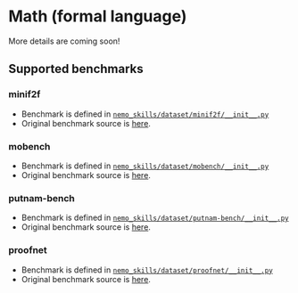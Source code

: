# Math (formal language)

More details are coming soon!

## Supported benchmarks

### minif2f

- Benchmark is defined in [`nemo_skills/dataset/minif2f/__init__.py`](https://github.com/NVIDIA-NeMo/Skills/blob/main/nemo_skills/dataset/minif2f/__init__.py)
- Original benchmark source is [here](https://github.com/openai/miniF2F).

### mobench

- Benchmark is defined in [`nemo_skills/dataset/mobench/__init__.py`](https://github.com/NVIDIA-NeMo/Skills/blob/main/nemo_skills/dataset/mobench/__init__.py)
- Original benchmark source is [here](https://github.com/Goedel-LM/Goedel-Prover-V2).

### putnam-bench

- Benchmark is defined in [`nemo_skills/dataset/putnam-bench/__init__.py`](https://github.com/NVIDIA-NeMo/Skills/blob/main/nemo_skills/dataset/putnam-bench/__init__.py)
- Original benchmark source is [here](https://github.com/trishullab/PutnamBench).

### proofnet

- Benchmark is defined in [`nemo_skills/dataset/proofnet/__init__.py`](https://github.com/NVIDIA-NeMo/Skills/blob/main/nemo_skills/dataset/proofnet/__init__.py)
- Original benchmark source is [here](https://github.com/zhangir-azerbayev/ProofNet).
